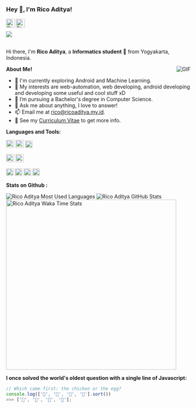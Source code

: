 <link rel="stylesheet" href="https://cdn.jsdelivr.net/gh/devicons/devicon@v2.15.1/devicon.min.css">

<h3 title="hehehe"> Hey 👋, I'm Rico Aditya!</h3>

<a href="https://www.linkedin.com/in/rico-aditya/">
  <img align="left" alt="Rico Aditya LinkdeIn" width="24px" src="https://cdn.jsdelivr.net/gh/devicons/devicon/icons/linkedin/linkedin-original.svg" />
</a>
<a href="https://www.facebook.com/account.rico">
  <img align="left" alt="Rico Aditya Instagram" width="24px" src="https://cdn.jsdelivr.net/gh/devicons/devicon/icons/facebook/facebook-original.svg" />
</a>
<br>
<br>
<img src="https://komarev.com/ghpvc/?username=xcod33&color=blueviolet">
<br />
<br />

Hi there, I'm **Rico Aditya**, a **Informatics student** 🚀 from Yogyakarta, Indonesia.

  <img align="right" alt="GIF" src="https://i.pinimg.com/originals/e4/26/70/e426702edf874b181aced1e2fa5c6cde.gif" />

**About Me!**

- 🌱 I'm currently exploring Android and Machine Learning.
- 🤔 My interests are web-automation, web developing, android developing and developing some useful and cool stuff xD
- 💼 I’m pursuing a Bachelor's degree in Computer Science.
- 💬 Ask me about anything, I love to answer!
- 📫 Email me at [rico@ricoaditya.my.id](mailto:rico@ricoaditya.my.id).
- 📝 See my [Curriculum Vitae](https://ricoaditya.my.id) to get more info.

**Languages and Tools:**

<code><img src="https://cdn.jsdelivr.net/gh/devicons/devicon/icons/python/python-original.svg" width="22" /></code>
<code><img src="https://cdn.jsdelivr.net/gh/devicons/devicon/icons/php/php-plain.svg" width="22" /></code>
<code><img src="https://cdn.jsdelivr.net/gh/devicons/devicon/icons/kotlin/kotlin-original.svg" width="20" /></code>

<code><img src="https://cdn.jsdelivr.net/gh/devicons/devicon/icons/android/android-plain.svg" width="22"/></code>
<code><img src="https://cdn.jsdelivr.net/gh/devicons/devicon/icons/laravel/laravel-plain-wordmark.svg" width="22" /></code>

<code><img src="https://cdn.jsdelivr.net/gh/devicons/devicon/icons/androidstudio/androidstudio-original.svg" width="20" /></code>
<code><img src="https://cdn.jsdelivr.net/gh/devicons/devicon/icons/apache/apache-original.svg" width="20" /></code>
<code><img height="20" src="https://cdn.jsdelivr.net/gh/devicons/devicon/icons/git/git-original.svg"></code>
<code><img height="20" src="https://cdn.jsdelivr.net/gh/devicons/devicon/icons/jupyter/jupyter-original-wordmark.svg"></code>

**Stats on Github :**

<img src="https://github-readme-stats.vercel.app/api/top-langs/?username=xcod33&hide=css,hack&title_color=ffffff&text_color=c9cacc&icon_color=2bbc8a&bg_color=1d1f21" alt="Rico Aditya Most Used Languages">
<img src="https://github-readme-stats.vercel.app/api?username=xcod33&show_icons=true&hide_border=true&count_private=true&theme=shades-of-purple&icon_color=fad000" alt="Rico Aditya GitHub Stats">
<img src="https://wakatime.com/share/@09de135e-ccff-42aa-9e2a-bdff207377b4/a290f275-b843-45df-8209-e1a63be1c8de.svg" width="465" alt="Rico Aditya Waka Time Stats">

**I once solved the world's oldest question with a single line of Javascript:**

```javascript
// Which came first: the chicken or the egg?
console.log(['🥚', '🐣', '🐥', '🐔'].sort()) 
>>> ['🐔', '🐣', '🐥', '🥚'];
```
